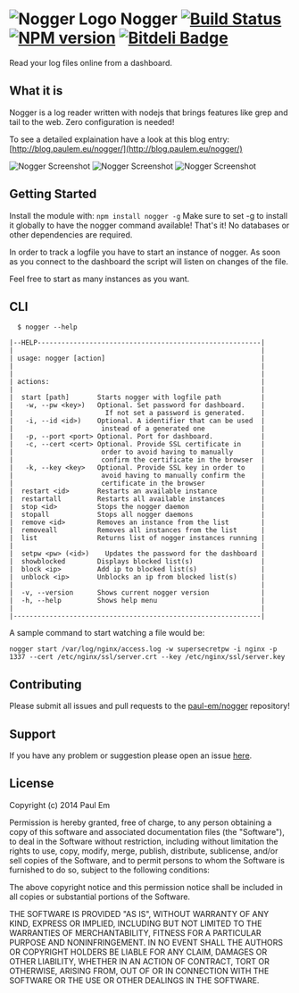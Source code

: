 # ![Nogger Logo](https://raw.githubusercontent.com/paul-em/nogger/master/front/img/logo-60.png "Nogger Logo") Nogger [![Build Status](https://secure.travis-ci.org/paul-em/nogger.png?branch=master)](http://travis-ci.org/paul-em/nogger) [![NPM version](https://badge-me.herokuapp.com/api/npm/nogger.png)](http://badges.enytc.com/for/npm/nogger) [![Bitdeli Badge](https://d2weczhvl823v0.cloudfront.net/paul-em/nogger/trend.png)](https://bitdeli.com/free "Bitdeli Badge")

Read your log files online from a dashboard.

## What it is

Nogger is a log reader written with nodejs that brings features like grep and tail to the web. Zero configuration is needed!

To see a detailed explaination have a look at this blog entry: [http://blog.paulem.eu/nogger/](http://blog.paulem.eu/nogger/)

![Nogger Screenshot](https://raw.githubusercontent.com/paul-em/nogger/master/assets/screenshot-1.png "Nogger Screenshot")
![Nogger Screenshot](https://raw.githubusercontent.com/paul-em/nogger/master/assets/screenshot-2.png "Nogger Screenshot")
![Nogger Screenshot](https://raw.githubusercontent.com/paul-em/nogger/master/assets/screenshot-3.png "Nogger Screenshot")

## Getting Started
Install the module with: `npm install nogger -g`
Make sure to set -g to install it globally to have the nogger command available!
That's it! No databases or other dependencies are required. 

In order to track a logfile you have to start an instance of nogger. As soon as you connect to the dashboard the script will listen on changes of the file.

Feel free to start as many instances as you want.

## CLI

```
  $ nogger --help
  
|--HELP--------------------------------------------------------|
|                                                              |
| usage: nogger [action]                                       |
|                                                              |
|                                                              |
| actions:                                                     |
|                                                              |
|  start [path]       Starts nogger with logfile path          |
|   -w, --pw <key>)   Optional. Set password for dashboard.    |
|                       If not set a password is generated.    |
|   -i, --id <id>)    Optional. A identifier that can be used  |
|                      instead of a generated one              |
|   -p, --port <port> Optional. Port for dashboard.            |
|   -c, --cert <cert> Optional. Provide SSL certificate in     |
|                      order to avoid having to manually       |
|                      confirm the certificate in the browser  |
|   -k, --key <key>   Optional. Provide SSL key in order to    |
|                      avoid having to manually confirm the    |
|                      certificate in the browser              |
|  restart <id>       Restarts an available instance           |
|  restartall         Restarts all available instances         |
|  stop <id>          Stops the nogger daemon                  |
|  stopall            Stops all nogger daemons                 |
|  remove <id>        Removes an instance from the list        |
|  removeall          Removes all instances from the list      |
|  list               Returns list of nogger instances running |
|                                                              |
|  setpw <pw> (<id>)    Updates the password for the dashboard |
|  showblocked        Displays blocked list(s)                 |
|  block <ip>         Add ip to blocked list(s)                |
|  unblock <ip>       Unblocks an ip from blocked list(s)      |
|                                                              |
|  -v, --version      Shows current nogger version             |
|  -h, --help         Shows help menu                          |
|                                                              |
|--------------------------------------------------------------|
```
A sample command to start watching a file would be:
```
nogger start /var/log/nginx/access.log -w supersecretpw -i nginx -p 1337 --cert /etc/nginx/ssl/server.crt --key /etc/nginx/ssl/server.key
```

## Contributing

Please submit all issues and pull requests to the [paul-em/nogger](http://github.com/paul-em/nogger) repository!

## Support
If you have any problem or suggestion please open an issue [here](https://github.com/paul-em/nogger/issues).

## License
Copyright (c) 2014 Paul Em

Permission is hereby granted, free of charge, to any person
obtaining a copy of this software and associated documentation
files (the "Software"), to deal in the Software without
restriction, including without limitation the rights to use,
copy, modify, merge, publish, distribute, sublicense, and/or sell
copies of the Software, and to permit persons to whom the
Software is furnished to do so, subject to the following
conditions:

The above copyright notice and this permission notice shall be
included in all copies or substantial portions of the Software.

THE SOFTWARE IS PROVIDED "AS IS", WITHOUT WARRANTY OF ANY KIND,
EXPRESS OR IMPLIED, INCLUDING BUT NOT LIMITED TO THE WARRANTIES
OF MERCHANTABILITY, FITNESS FOR A PARTICULAR PURPOSE AND
NONINFRINGEMENT. IN NO EVENT SHALL THE AUTHORS OR COPYRIGHT
HOLDERS BE LIABLE FOR ANY CLAIM, DAMAGES OR OTHER LIABILITY,
WHETHER IN AN ACTION OF CONTRACT, TORT OR OTHERWISE, ARISING
FROM, OUT OF OR IN CONNECTION WITH THE SOFTWARE OR THE USE OR
OTHER DEALINGS IN THE SOFTWARE.
